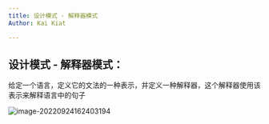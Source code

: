 ```yaml
---
title: 设计模式 - 解释器模式
Author: Kai Kiat

---
```


## 设计模式 - 解释器模式：

给定一个语言，定义它的文法的一种表示，并定义一种解释器，这个解释器使用该表示来解释语言中的句子

![image-20220924162403194](C:\Users\GIGA\AppData\Roaming\Typora\typora-user-images\image-20220924162403194.png)